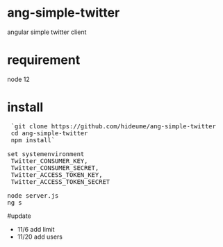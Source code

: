 # ang-simple-twitter
angular simple twitter client

# requirement
node 12

# install
<pre>
 `git clone https://github.com/hideume/ang-simple-twitter
 cd ang-simple-twitter
 npm install`

set systemenvironment
 Twitter_CONSUMER_KEY,
 Twitter_CONSUMER_SECRET,
 Twitter_ACCESS_TOKEN_KEY,
 Twitter_ACCESS_TOKEN_SECRET

node server.js
ng s
</pre>

#update
* 11/6 add limit
* 11/20 add users
